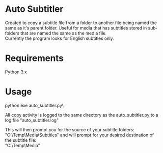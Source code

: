 # Auto Subtitler
Created to copy a subtitle file from a folder to another file being named the same as it's parent folder.
Useful for media that has subtitles stored in sub-folders that are named the same as the media file.\
Currently the program looks for English subtitles only.

# Requirements
Python 3.x

# Usage
python.exe auto_subtitler.py\

All copy activity is logged to the same directory as the auto_subtitler.py to a log file 
"auto_subtitler.log"

This will then prompt you for the source of your subtitle folders:\
"C:\Temp\Media\Subtitles" and will prompt for your desired destination of the subtitle file:\
"C:\Temp\Media"